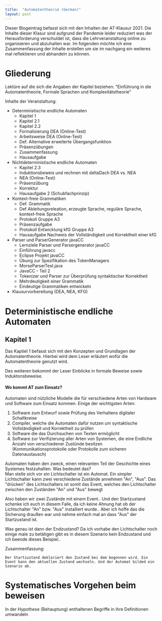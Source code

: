 ```yaml
---
title:  "Automatentheorie (German)"
layout: post
---
```


Dieser Blogeintrag befasst sich mit den Inhalten der AT-Klausur 2021. Die Inhalte dieser Klasur sind aufgrund der Pandemie leider reduziert was der Herausforderung verschuldet ist, dass die Lehrveranstaltung online zu organisieren und abzuhalten war.
Im folgenden möchte ich eine Zusammenfassung der Inhalte erstellen um sie im nachgang ein weiteres mal reflektieren und abhandeln zu können.
  


# Gliederung

Lektüre auf die sich die Angaben der Kapitel beziehen:
"Einführung in die Automatentheorie, Formale Sprachen und Komplexitätstheorie"
  
Inhalte der Veranstaltung:

* Deterministische endliche Automaten
    * Kapitel 1
    * Kapitel 2.1
    * Kapitel 2.2
    * Formalisierung DEA (Online-Test)
    * Arbeitsweise DEA (Online-Test)
    * Def. Alternative erweiterte Übergangsfunktion
    * Präsenzübungen
    * Zusammenfassung
    * Hausaufgabe
* Nichtdeterministische endliche Automaten
    * Kapitel 2.3
    * Induktionsbeweis und rechnen mit deltaDach DEA vs. NEA
    * NEA (Online-Test)
    * Präsenzübung
    * Korrektur
    * Hausaufgabe 2 (Schubfachprinzip)
* Kontext-freie Grammatiken
    * Def. Grammatik
    * Def Ableitungsreleation, erzeugte Sprache, reguläre Sprache, kontext-freie Sprache
    * Protokoll Gruppe A3
    * Präsenzaufgabe
    * Protokoll Entwicklung kfG Gruppe A3
    * Hausaufgabe Nachweis der Vollständigkeit und Korrektheit einer kfG
* Parser und ParserGenerator javaCC
    * Lernziele Parser und Parsergenerator javaCC
    * Einführung javacc
    * Eclipse Projekt javaCC
    * Übung zur Spezifikation des TokenManagers
    * MorseParserTest.java
    * JavaCC - Teil 2
    * Tokenizer und Parser zur Überprüfung syntaktischer Korrektheit
    * Mehrdeutigkeit einer Grammatik
    * Eindeutige Grammatiken entwickeln
* Klausurvorbereitung (DEA, NEA, KFG)
  
# Deterministische endliche Automaten

## Kapitel 1

Das Kaptiel 1 befasst sich mit den Konzepten und Grundlagen der Automatentheorie. Hierbei wird dem Leser erläutert wofür die Automatentheorie genutzt wird.
  
Des weiteren bekommt der Leser Einblicke in formale Beweise sowie Induktonsbeweise.

#### Wo kommt AT zum Einsatz?

Automaten sind nützliche Modelle die für verschiedene Arten von Hardware und Software zum Einsatz kommen. Einige der wichtigsten Arten:

1. Software zum Entwurf sowie Prüfung des Verhaltens digitaler Schaltkreise
2. Compiler, welche die Automaten dafür nutzen um syntaktische Vollständigkeit und Korrektheit zu prüfen
3. Software die das Durchsuchen von Texten ermöglicht
4. Software zur Verifizierung aller Arten von Systemen, die eine Endliche Anzahl von verschiedener Zustünde besitzen (Kommunikationsprotokolle oder Protokolle zum sicheren Datenaustausch)


Automaten haben den zweck, einen relevanten Teil der Geschichte eines Systemes festzuhalten. Was bedeutet das?  
Man stelle sich vor ein Lichtschalter ist ein Automat. Ein simpler Lichtschalter kann zwei verschiedene Zustände annehmen "An", "Aus". Das "drücken" des Lichtschalters ist somit das Event, welches den Lichtschalter zwischen den Zuständen "An" und "Aus" bewegt

Also haben wir zwei Zustände mit einem Event.. Und den Startzustand schenke ich euch in diesem Falle, da ich keine Ahnung hat ob der Lichtschalter "An" bzw. "Aus" installiert wurde.. Aber ich hoffe das die Sicherung draußen war und nehme einfach mal an dass "Aus" der Startzustand ist.

Was genau ist dann der Endzustand? Da ich vorhabe den Lichtschalter noch einige male zu betätigen gibt es in diesem Szenario kein Endzustand und ich beende dieses Beispiel..

Zusammenfassung:
```
Der Startzustand deklariert den Zustand bei dem begonnen wird. Ein Event kann den aktuellen Zustand wechseln. Und der Automat bilded ein Szenario ab.
```

# Systematisches Vorgehen beim beweisen

In der Hypothese (Behauptung) enthaltenen Begriffe in ihre Definitionen umwandeln